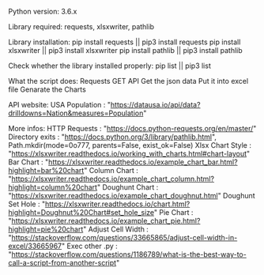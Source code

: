 Python version: 3.6.x

Library required: requests, xlsxwriter, pathlib

Library installation:
    pip install requests   || pip3 install requests
    pip install xlsxwriter || pip3 install xlsxwriter
    pip install pathlib    || pip3 install pathlib

Check whether the library installed properly:
    pip list || pip3 list

What the script does:
    Requests GET API
    Get the json data
    Put it into excel file
    Genarate the Charts

API website:
    USA Population     : "https://datausa.io/api/data?drilldowns=Nation&measures=Population"             

More infos:
    HTTP Requests      : "https://docs.python-requests.org/en/master/"
    Directory exits    : "https://docs.python.org/3/library/pathlib.html", Path.mkdir(mode=0o777, parents=False, exist_ok=False)
    Xlsx Chart Style   : "https://xlsxwriter.readthedocs.io/working_with_charts.html#chart-layout"
    Bar Chart          : "https://xlsxwriter.readthedocs.io/example_chart_bar.html?highlight=bar%20chart"
    Column Chart       : "https://xlsxwriter.readthedocs.io/example_chart_column.html?highlight=column%20chart"
    Doughunt Chart     : "https://xlsxwriter.readthedocs.io/example_chart_doughnut.html"
    Doughunt Set Hole  : "https://xlsxwriter.readthedocs.io/chart.html?highlight=Doughnut%20Chart#set_hole_size"
    Pie Chart          : "https://xlsxwriter.readthedocs.io/example_chart_pie.html?highlight=pie%20chart"
    Adjust Cell Width  : "https://stackoverflow.com/questions/33665865/adjust-cell-width-in-excel/33665967"
    Exec other .py     : "https://stackoverflow.com/questions/1186789/what-is-the-best-way-to-call-a-script-from-another-script"
